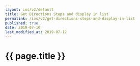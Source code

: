 ```yaml
---
layout: ios/v2/default
title: Get Directions Steps and display in list
permalink: /ios/v2/get-directions-steps-and-display-in-list
published: true
date: 2019-07-10
last_modified_at: 2019-07-12
---
```


# {{ page.title }}
